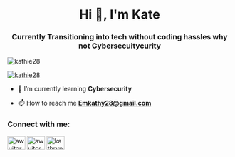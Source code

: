 <h1 align="center">Hi 👋, I'm Kate</h1>
<h3 align="center">Currently Transitioning into tech without coding hassles why not Cybersecuitycurity</h3>

<p align="left"> <img src="https://komarev.com/ghpvc/?username=kathie28&label=Profile%20views&color=0e75b6&style=flat" alt="kathie28" /> </p>

<p align="left"> <a href="https://github.com/ryo-ma/github-profile-trophy"><img src="https://github-profile-trophy.vercel.app/?username=kathie28" alt="kathie28" /></a> </p>

- 🌱 I’m currently learning **Cybersecurity**

- 📫 How to reach me **Emkathy28@gmail.com**

<h3 align="left">Connect with me:</h3>
<p align="left">
<a href="https://twitter.com/awuitorkatheri1" target="blank"><img align="center" src="https://raw.githubusercontent.com/rahuldkjain/github-profile-readme-generator/master/src/images/icons/Social/twitter.svg" alt="awuitorkatheri1" height="30" width="40" /></a>
<a href="https://linkedin.com/in/awuitor katherine emomotimi" target="blank"><img align="center" src="https://raw.githubusercontent.com/rahuldkjain/github-profile-readme-generator/master/src/images/icons/Social/linked-in-alt.svg" alt="awuitor katherine emomotimi" height="30" width="40" /></a>
<a href="https://fb.com/kathryn awuitor" target="blank"><img align="center" src="https://raw.githubusercontent.com/rahuldkjain/github-profile-readme-generator/master/src/images/icons/Social/facebook.svg" alt="kathryn awuitor" height="30" width="40" /></a>
</p>
